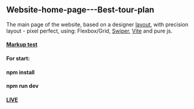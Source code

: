 ## Website-home-page---Best-tour-plan
The main page of the website, based on a designer [layout](https://github.com/AndrewShedov/Website-home-page---Best-tour-plan/tree/main/public/layout), with precision layout - pixel perfect, using: Flexbox/Grid, [Swiper](https://swiperjs.com/), [Vite](https://vitejs.dev/) and pure js.
#### [Markup test](https://validator.w3.org/nu/?doc=https%3A%2F%2Fwebsite-home-page-best-tour-plan-andrewshedov.vercel.app%2F)
#### For start:
#### npm install
#### npm run dev
#### [LIVE](https://site-home-page-best-tour-plan-andrewshedov.vercel.app/)


